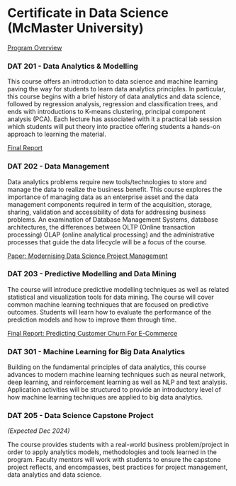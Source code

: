 # Certificate in Data Science (McMaster University)

[Program Overview](/https://continuing.mcmaster.ca/programs/tech-data/data-science/)

### DAT 201 - Data Analytics & Modelling

This course offers an introduction to data science and machine learning paving the way for students to learn data analytics principles. In particular, this course begins with a brief history of data analytics and data science, followed by regression analysis, regression and classification trees, and ends with introductions to K-means clustering, principal component analysis (PCA). Each lecture has associated with it a practical lab session which students will put theory into practice offering students a hands-on approach to learning the material.

[Final Report](https://github.com/straylight77/data-sci-learning/blob/master/dat201/final_report_ColinBowers.pdf)

### DAT 202 - Data Management

Data analytics problems require new tools/technologies to store and manage the data to realize the business benefit. This course explores the importance of managing data as an enterprise asset and the data management components required in term of the acquisition, storage, sharing, validation and accessibility of data for addressing business problems. An examination of Database Management Systems, database architectures, the differences between OLTP (Online transaction processing) OLAP (online analytical processing) and the administrative processes that guide the data lifecycle will be a focus of the course.

[Paper: Modernising Data Science Project Management](https://github.com/straylight77/data-sci-learning/blob/master/dat202/paper/Modernising%20Data%20Science%20Project%20Management%20(Colin%20Bowers).pdf)

### DAT 203 - Predictive Modelling and Data Mining

The course will introduce predictive modelling techniques as well as related statistical and visualization tools for data mining. The course will cover common machine learning techniques that are focused on predictive outcomes. Students will learn how to evaluate the performance of the prediction models and how to improve them through time.

[Final Report: Predicting Customer Churn For E-Commerce](https://github.com/straylight77/data-sci-learning/blob/master/dat203/Predicting%20Customer%20Churn%20For%20E-Commerce%20-%20Colin%20Bowers%20(DAT%20203).pdf)

### DAT 301 - Machine Learning for Big Data Analytics

Building on the fundamental principles of data analytics, this course advances to modern machine learning techniques such as neural network, deep learning, and reinforcement learning as well as NLP and text analysis. Application activities will be structured to provide an introductory level of how machine learning techniques are applied to big data analytics.

### DAT 205 - Data Science Capstone Project 

_(Expected Dec 2024)_

The course provides students with a real-world business problem/project in order to apply analytics models, methodologies and tools learned in the program. Faculty mentors will work with students to ensure the capstone project reflects, and encompasses, best practices for project management, data analytics and data science.
